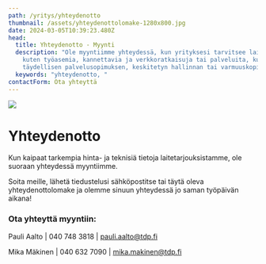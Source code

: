 ```yaml
---
path: /yritys/yhteydenotto
thumbnail: /assets/yhteydenottolomake-1280x800.jpg
date: 2024-03-05T10:39:23.480Z
head:
  title: Yhteydenotto - Myynti
  description: "Ole myyntiimme yhteydessä, kun yrityksesi tarvitsee laitteistoa
    kuten työasemia, kannettavia ja verkkoratkaisuja tai palveluita, kuten
    täydellisen palvelusopimuksen, keskitetyn hallinnan tai varmuuskopioinnin. "
  keywords: "yhteydenotto, "
contactForm: Ota yhteyttä
---
```

![](/assets/yhteydenottolomake-1280x800.jpg)

# Y﻿hteydenotto

K﻿un kaipaat tarkempia hinta- ja teknisiä tietoja laitetarjouksistamme, ole suoraan yhteydessä myyntiimme.

S﻿oita meille, lähetä tiedustelusi sähköpostitse tai täytä oleva yhteydenottolomake ja olemme sinuun yhteydessä jo saman työpäivän aikana!

### Ota yhteyttä myyntiin:

Pauli Aalto | 040 748 3818 | pauli.aalto@tdp.fi

Mika Mäkinen | 040 632 7090 | mika.makinen@tdp.fi
